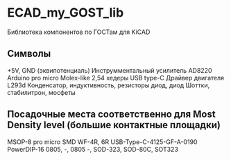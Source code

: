# ECAD_my_GOST_lib

Библиотека компонентов по ГОСТам для KiCAD

## Символы

+5V, GND (эквипотенциаль)
Инструмментальный усилитель AD8220
Arduino pro micro
Molex-like 2,54 хедеры
USB type-C
Драйвер двигателя L293d
Конденсатор, индуктивность, резисторы
диод, диод Шоттки, стабилитрон, мосфеты

## Посадочные места соответственно для Most Density level (большие контактные площадки)

MSOP-8
pro micro SMD
WF-4R, 6R
USB-Type-C-4125-GF-A-0190
PowerDIP-16
0805, -, 0805
-, SOD-323, SOD-80C, SOT323
